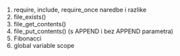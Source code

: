 1. require, include, require_once naredbe i razlike
2. file_exists() 
3. file_get_contents()
4. file_put_contents() (s APPEND i bez APPEND parametra)
5. Fibonacci
6. global variable scope